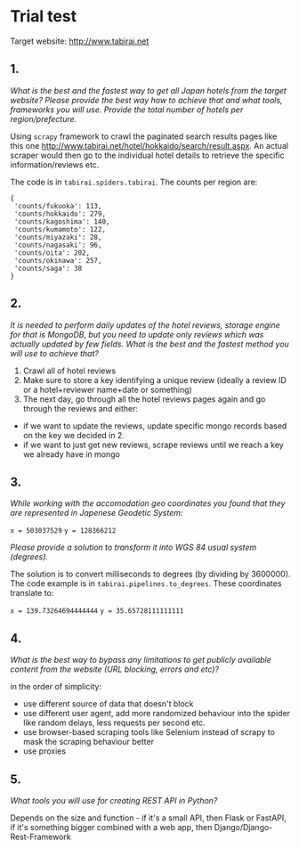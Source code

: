 # Trial test
Target website: http://www.tabirai.net
## 1.
_What is the best and the fastest way to get all Japan hotels from the target website? Please provide the best way how to achieve that and what tools, frameworks you will use. Provide the total number of hotels per region/prefecture._

Using `scrapy` framework to crawl the paginated search results pages like this one http://www.tabirai.net/hotel/hokkaido/search/result.aspx. 
An actual scraper would then go to the individual hotel details to retrieve the specific information/reviews etc.

The code is in `tabirai.spiders.tabirai`. The counts per region are:
```
{
 'counts/fukuoka': 113,
 'counts/hokkaido': 279,
 'counts/kagoshima': 140,
 'counts/kumamoto': 122,
 'counts/miyazaki': 28,
 'counts/nagasaki': 96,
 'counts/oita': 202,
 'counts/okinawa': 257,
 'counts/saga': 38
}
```

## 2.
_It is needed to perform daily updates of the hotel reviews, storage engine for that is MongoDB, but you need to update only reviews which was actually updated by few fields. What is the best and the fastest method you will use to achieve that?_
1. Crawl all of hotel reviews
2. Make sure to store a key identifying a unique review (ideally a review ID or a hotel+reviewer name+date or something)
3. The next day, go through all the hotel reviews pages again and go through the reviews and either:
- if we want to update the reviews, update specific mongo records based on the key we decided in 2.
- if we want to just get new reviews, scrape reviews until we reach a key we already have in mongo

## 3. 
_While working with the accomodation geo coordinates you found that they are represented in Japenese Geodetic System:_

`x = 503037529`
`y = 128366212`

_Please provide a solution to transform it into WGS 84 usual system (degrees)._

The solution is to convert milliseconds to degrees (by dividing by 3600000). The code example is in `tabirai.pipelines.to_degrees`.
These coordinates translate to:

`x = 139.73264694444444` `y = 35.65728111111111`

## 4.
_What is the best way to bypass any limitations to get publicly available content from the website (URL blocking, errors and etc)?_

in the order of simplicity:

- use different source of data that doesn't block
- use different user agent, add more randomized behaviour into the spider like random delays, less requests per second etc.
- use browser-based scraping tools like Selenium instead of scrapy to mask the scraping behaviour better
- use proxies

## 5.
_What tools you will use for creating REST API in Python?_

Depends on the size and function - if it's a small API, then Flask or FastAPI, if it's something bigger combined with a web app, then Django/Django-Rest-Framework
